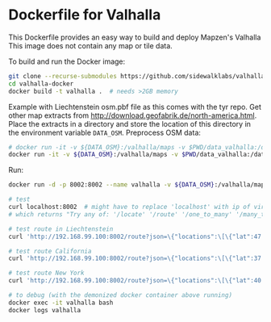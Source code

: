 # Dockerfile for Valhalla

This Dockerfile provides an easy way to build and deploy Mapzen's Valhalla
This image does not contain any map or tile data.

To build and run the Docker image:

```sh
git clone --recurse-submodules https://github.com/sidewalklabs/valhalla-docker.git
cd valhalla-docker
docker build -t valhalla .  # needs >2GB memory
```

Example with Liechtenstein osm.pbf file as this comes with the tyr repo. Get other map extracts from http://download.geofabrik.de/north-america.html. Place the extracts in a directory and store the location of this directory in the environment variable `DATA_OSM`. Preprocess OSM data:

```sh
# docker run -it -v ${DATA_OSM}:/valhalla/maps -v $PWD/data_valhalla:/data/valhalla valhalla pbfadminbuilder -c conf/valhalla.json maps/liechtenstein-latest.osm.pbf
docker run -it -v ${DATA_OSM}:/valhalla/maps -v $PWD/data_valhalla:/data/valhalla valhalla pbfgraphbuilder -c conf/valhalla.json maps/liechtenstein-latest.osm.pbf
```

Run:

```sh
docker run -d -p 8002:8002 --name valhalla -v ${DATA_OSM}:/valhalla/maps -v $PWD/data_valhalla:/data/valhalla valhalla:latest tools/tyr_simple_service conf/valhalla.json

# test
curl localhost:8002  # might have to replace 'localhost' with ip of virtual machine
# which returns "Try any of: '/locate' '/route' '/one_to_many' '/many_to_one' '/many_to_many'"

# test route in Liechtenstein
curl 'http://192.168.99.100:8002/route?json=\{"locations":\[\{"lat":47.14530,"lon":9.51976\},\{"lat":47.17051,"lon":9.51703\}\],"costing":"auto"\}'

# test route California
curl 'http://192.168.99.100:8002/route?json=\{"locations":\[\{"lat":37.78052,"lon":-122.40820\},\{"lat":37.72188,"lon":-122.38933\}\],"costing":"auto"\}'

# test route New York
curl 'http://192.168.99.100:8002/route?json=\{"locations":\[\{"lat":40.7532,"lon":-73.9765\},\{"lat":40.70361,"lon":-74.01614\}\],"costing":"auto"\}'

# to debug (with the demonized docker container above running)
docker exec -it valhalla bash
docker logs valhalla
```
